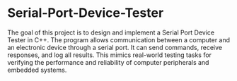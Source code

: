 # Serial-Port-Device-Tester
The goal of this project is to design and implement a Serial Port Device Tester in C++.
The program allows communication between a computer and an electronic device through a serial port. It can send commands, receive responses, and log all results.
This mimics real-world testing tasks for verifying the performance and reliability of computer peripherals and embedded systems.
